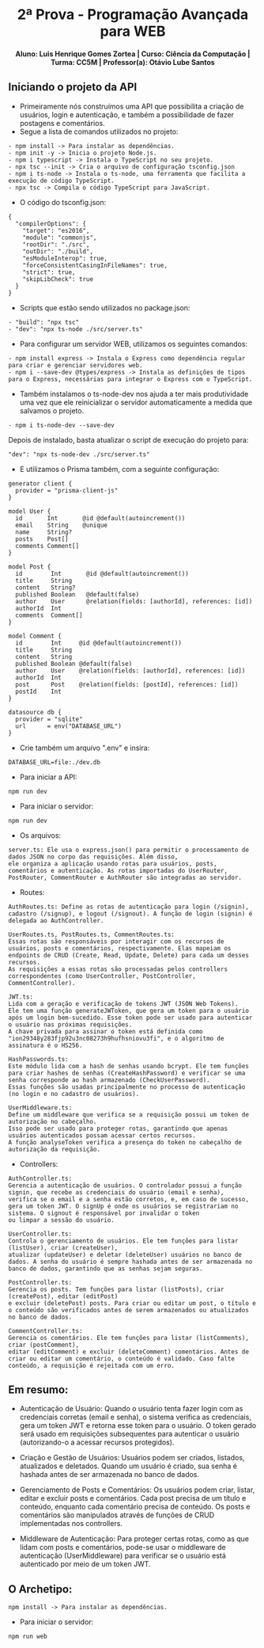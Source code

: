 <div align="center">
  
  # 2ª Prova - Programação Avançada para WEB 
  #### Aluno: Luis Henrique Gomes Zortea | Curso: Ciência da Computação | Turma: CC5M | Professor(a): Otávio Lube Santos
</div> 

## Iniciando o projeto da API
 - Primeiramente nós construímos uma API que possibilita a criação de usuários, login e autenticação, e também a possibilidade de fazer postagens e comentários.
 - Segue a lista de comandos utilizados no projeto:
~~~~
- npm install -> Para instalar as dependências.
- npm init -y -> Inicia o projeto Node.js.
- npm i typescript -> Instala o TypeScript no seu projeto.
- npx tsc --init -> Cria o arquivo de configuração tsconfig.json
- npm i ts-node -> Instala o ts-node, uma ferramenta que facilita a execução de código TypeScript.
- npx tsc -> Compila o código TypeScript para JavaScript.
~~~~
- O código do tsconfig.json:

```
{
  "compilerOptions": {
    "target": "es2016",
    "module": "commonjs",
    "rootDir": "./src",
    "outDir": "./build",
    "esModuleInterop": true,
    "forceConsistentCasingInFileNames": true,
    "strict": true,
    "skipLibCheck": true
  }
}
```
- Scripts que estão sendo utilizados no package.json:
~~~~
- "build": "npx tsc"
- "dev": "npx ts-node ./src/server.ts"
~~~~

 - Para configurar um servidor WEB, utilizamos os seguintes comandos:
~~~~
- npm install express -> Instala o Express como dependência regular para criar e gerenciar servidores web.
- npm i --save-dev @types/express -> Instala as definições de tipos para o Express, necessárias para integrar o Express com o TypeScript.
~~~~
- Também instalamos o ts-node-dev nos ajuda a ter mais produtividade uma vez que ele reinicializar o servidor automaticamente a medida que salvamos o projeto.
```
- npm i ts-node-dev --save-dev
```
Depois de instalado, basta atualizar o script de execução do projeto para:

```
"dev": "npx ts-node-dev ./src/server.ts"
```
- E utilizamos o Prisma também, com a seguinte configuração:
```
generator client {
  provider = "prisma-client-js"
}

model User {
  id       Int       @id @default(autoincrement())
  email    String    @unique
  name     String?
  posts    Post[]
  comments Comment[]
}

model Post {
  id        Int       @id @default(autoincrement())
  title     String
  content   String?
  published Boolean   @default(false)
  author    User      @relation(fields: [authorId], references: [id])
  authorId  Int
  comments  Comment[]
}

model Comment {
  id        Int     @id @default(autoincrement())
  title     String
  content   String
  published Boolean @default(false)
  author    User    @relation(fields: [authorId], references: [id])
  authorId  Int
  post      Post    @relation(fields: [postId], references: [id])
  postId    Int
}

datasource db {
  provider = "sqlite"
  url      = env("DATABASE_URL")
}

```

- Crie também um arquivo ".env" e insira:
~~~~
DATABASE_URL=file:./dev.db
~~~~

- Para iniciar a API:
~~~~
npm run dev
~~~~

- Para iniciar o servidor:
~~~~
npm run dev
~~~~

- Os arquivos:
~~~~
server.ts: Ele usa o express.json() para permitir o processamento de dados JSON no corpo das requisições. Além disso,
ele organiza a aplicação usando rotas para usuários, posts, comentários e autenticação. As rotas importadas do UserRouter, PostRouter, CommentRouter e AuthRouter são integradas ao servidor.
~~~~
- Routes:
~~~~
AuthRoutes.ts: Define as rotas de autenticação para login (/signin), cadastro (/signup), e logout (/signout). A função de login (signin) é delegada ao AuthController.

UserRoutes.ts, PostRoutes.ts, CommentRoutes.ts:
Essas rotas são responsáveis por interagir com os recursos de usuários, posts e comentários, respectivamente. Elas mapeiam os endpoints de CRUD (Create, Read, Update, Delete) para cada um desses recursos.
As requisições a essas rotas são processadas pelos controllers correspondentes (como UserController, PostController, CommentController).
~~~~
~~~~
JWT.ts:
Lida com a geração e verificação de tokens JWT (JSON Web Tokens).
Ele tem uma função generateJWToken, que gera um token para o usuário após um login bem-sucedido. Esse token pode ser usado para autenticar o usuário nas próximas requisições.
A chave privada para assinar o token está definida como "ion29348y283fjp92u3nc08273h9hufhsniovu3fi", e o algoritmo de assinatura é o HS256.

HashPasswords.ts:
Este módulo lida com a hash de senhas usando bcrypt. Ele tem funções para criar hashes de senhas (CreateHashPassword) e verificar se uma senha corresponde ao hash armazenado (CheckUserPassword).
Essas funções são usadas principalmente no processo de autenticação (no login e no cadastro de usuários).

UserMiddleware.ts:
Define um middleware que verifica se a requisição possui um token de autorização no cabeçalho.
Isso pode ser usado para proteger rotas, garantindo que apenas usuários autenticados possam acessar certos recursos.
A função analyseToken verifica a presença do token no cabeçalho de autorização da requisição.
~~~~
- Controllers: 
~~~~
AuthController.ts:
Gerencia a autenticação de usuários. O controlador possui a função signin, que recebe as credenciais do usuário (email e senha),
verifica se o email e a senha estão corretos, e, em caso de sucesso, gera um token JWT. O signUp é onde os usuários se registrariam no sistema. O signout é responsável por invalidar o token
ou limpar a sessão do usuário.

UserController.ts:
Controla o gerenciamento de usuários. Ele tem funções para listar (listUser), criar (createUser),
atualizar (updateUser) e deletar (deleteUser) usuários no banco de dados. A senha do usuário é sempre hashada antes de ser armazenada no banco de dados, garantindo que as senhas sejam seguras.

PostController.ts:
Gerencia os posts. Tem funções para listar (listPosts), criar (createPost), editar (editPost)
e excluir (deletePost) posts. Para criar ou editar um post, o título e o conteúdo são verificados antes de serem armazenados ou atualizados no banco de dados.

CommentController.ts:
Gerencia os comentários. Ele tem funções para listar (listComments), criar (postComment),
editar (editComment) e excluir (deleteComment) comentários. Antes de criar ou editar um comentário, o conteúdo é validado. Caso falte conteúdo, a requisição é rejeitada com um erro.
~~~~

## Em resumo:
- Autenticação de Usuário:
Quando o usuário tenta fazer login com as credenciais corretas (email e senha), o sistema verifica as credenciais, gera um token JWT e retorna esse token para o usuário.
O token gerado será usado em requisições subsequentes para autenticar o usuário (autorizando-o a acessar recursos protegidos).

- Criação e Gestão de Usuários:
Usuários podem ser criados, listados, atualizados e deletados. Quando um usuário é criado, sua senha é hashada antes de ser armazenada no banco de dados.

- Gerenciamento de Posts e Comentários:
Os usuários podem criar, listar, editar e excluir posts e comentários. Cada post precisa de um título e conteúdo, enquanto cada comentário precisa de conteúdo. Os posts e comentários são manipulados através de funções de CRUD implementadas nos controllers.

- Middleware de Autenticação:
Para proteger certas rotas, como as que lidam com posts e comentários, pode-se usar o middleware de autenticação (UserMiddleware) para verificar se o usuário está autenticado por meio de um token JWT.

## O Archetipo:
~~~~
npm install -> Para instalar as dependências.
~~~~

- Para iniciar o servidor:
~~~~
npm run web
~~~~

